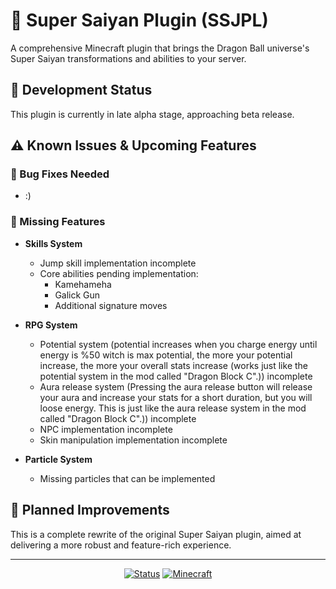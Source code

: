 # 🐉 Super Saiyan Plugin (SSJPL)

A comprehensive Minecraft plugin that brings the Dragon Ball universe's Super Saiyan transformations and abilities to your server.

## 🚧 Development Status
This plugin is currently in late alpha stage, approaching beta release.

## ⚠️ Known Issues & Upcoming Features

### 🐛 Bug Fixes Needed

- :)

### 🚀 Missing Features

- **Skills System**
  - Jump skill implementation incomplete
  - Core abilities pending implementation:
    - Kamehameha
    - Galick Gun
    - Additional signature moves

- **RPG System**
  - Potential system (potential increases when you charge energy until energy is %50 witch is max potential, the more your potential increase, the more your overall stats increase (works just like the potential system in the mod called "Dragon Block C".)) incomplete
  - Aura release system (Pressing the aura release button will release your aura and increase your stats for a short duration, but you will loose energy. This is just like the aura release system in the mod called "Dragon Block C".)) incomplete
  - NPC implementation incomplete
  - Skin manipulation implementation incomplete

- **Particle System**
  - Missing particles that can be implemented

## 🔮 Planned Improvements
This is a complete rewrite of the original Super Saiyan plugin, aimed at delivering a more robust and feature-rich experience.

---
<div align="center">
  
[![Status](https://img.shields.io/badge/Status-Alpha-orange.svg)](https://github.com/Mitchell12345MB/SSJPL)
[![Minecraft](https://img.shields.io/badge/Minecraft-1.21.1-brightgreen.svg)](https://www.minecraft.net/)

</div>

